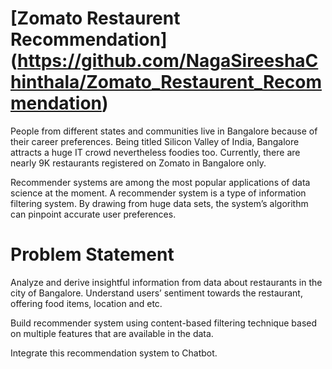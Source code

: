 # [Zomato Restaurent Recommendation] (https://github.com/NagaSireeshaChinthala/Zomato_Restaurent_Recommendation)
People from different states and communities live in Bangalore because of their career preferences. Being titled Silicon Valley of India, Bangalore attracts a huge IT crowd nevertheless foodies too. Currently, there are nearly 9K restaurants registered on Zomato in Bangalore only. 

Recommender systems are among the most popular applications of data science at the moment. A recommender system is a type of information filtering system. By drawing from huge data sets, the system’s algorithm can pinpoint accurate user preferences.

# Problem Statement
Analyze and derive insightful information from data about restaurants in the city of Bangalore. Understand users’ sentiment towards the restaurant, offering food items, location and etc.

Build recommender system using content-based filtering technique based on multiple features that are available in the data.

Integrate this recommendation system to Chatbot.
